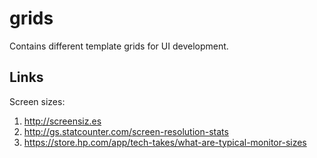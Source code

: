 # grids
Contains different template grids for UI development.

## Links
Screen sizes:  
1. <http://screensiz.es>  
2. <http://gs.statcounter.com/screen-resolution-stats>  
3. <https://store.hp.com/app/tech-takes/what-are-typical-monitor-sizes>
